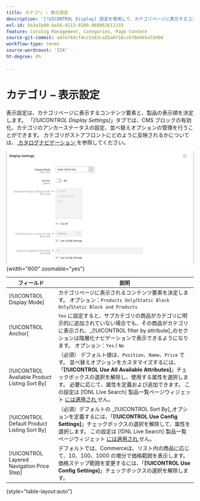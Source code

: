 ```yaml
---
title: カテゴリ – 表示設定
description: '[!UICONTROL Display] 設定を使用して、カテゴリページに表示するコンテンツ要素と製品の表示順を定義する方法について説明します。'
exl-id: bb3a1b00-ba56-4113-8208-860963612333
feature: Catalog Management, Categories, Page Content
source-git-commit: a47e744cf4cc5163ca2ba0718ccb78eb65a7d404
workflow-type: tm+mt
source-wordcount: '224'
ht-degree: 0%

---
```


# カテゴリ – 表示設定

表示設定は、カテゴリページに表示するコンテンツ要素と、製品の表示順を決定します。 「_[!UICONTROL Display Settings]_」タブでは、CMS ブロックの有効化、カテゴリのアンカーステータスの設定、並べ替えオプションの管理を行うことができます。 カテゴリがストアフロントにどのように反映されるかについては、[ カタログナビゲーション ](navigation.md) を参照してください。

![ カテゴリの表示設定 ](./assets/category-display-settings.png){width="600" zoomable="yes"}

| フィールド | 説明 |
|--- |--- |
| [!UICONTROL Display Mode] | カテゴリページに表示されるコンテンツ要素を決定します。 オプション：`Products Only`/`Static Block Only`/`Static Block and Products` |
| [!UICONTROL Anchor] | `Yes` に設定すると、サブカテゴリの商品がカテゴリに明示的に追加されていない場合でも、その商品がカテゴリに表示され、_[!UICONTROL filter by attribute]_のセクションは階層化ナビゲーションで表示できるようになります。 オプション：`Yes` / `No` |
| [!UICONTROL Available Product Listing Sort By] | （必須） デフォルト値は、`Position`、`Name`、`Price` です。 並べ替えオプションをカスタマイズするには、「**[!UICONTROL Use All Available Attributes]**」チェックボックスの選択を解除し、使用する属性を選択します。 必要に応じて、属性を定義および追加できます。 この設定は [!DNL Live Search] 製品一覧ページウィジェット [ には適用され ](https://experienceleague.adobe.com/en/docs/commerce-merchant-services/live-search/live-search-storefront/plp-styling) せん。 |
| [!UICONTROL Default Product Listing Sort By] | （必須）デフォルトの _[!UICONTROL Sort By]_オプションを定義するには、「**[!UICONTROL Use Config Settings]**」チェックボックスの選択を解除して、属性を選択します。 この設定は [!DNL Live Search] 製品一覧ページウィジェット [ には適用され ](https://experienceleague.adobe.com/en/docs/commerce-merchant-services/live-search/live-search-storefront/plp-styling) せん。 |
| [!UICONTROL Layered Navigation Price Step] | デフォルトでは、Commerceは、リスト内の商品に応じて、10、100、1000 の増分で価格範囲を表示します。 価格ステップ範囲を変更するには、「**[!UICONTROL Use Config Settings]**」チェックボックスの選択を解除します。 |

{style="table-layout:auto"}
